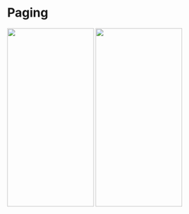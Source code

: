 # Paging

</div>
<img src="docs/paging1.gif" width="200" height="412"/>
<img src="docs/paging2.gif" width="200" height="412"/>
